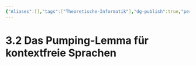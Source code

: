 ```yaml
---
{"Aliases":[],"tags":["Theoretische-Informatik"],"dg-publish":true,"permalink":"/02-all-notes/3-2-das-pumping-lemma-fuer-kontextfreie-sprachen/","dgHomeLink":true,"dgPassFrontmatter":true}
---
```


# 3.2 Das Pumping-Lemma für kontextfreie Sprachen